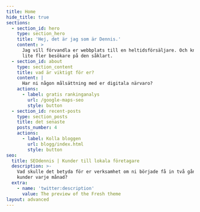 ```yaml
---
title: Home
hide_title: true
sections:
  - section_id: hero
    type: section_hero
    title: 'Hej, det är jag som är Dennis.'
    content: >
      Jag vill förvandla er webbplats till en heltidsförsäljare. Och knuffa in
      lite fler besökare på den såklart.
  - section_id: about
    type: section_content
    title: vad är viktigt för er?
    content: |
      Har ni någon målsättning med er digitala närvaro? 
    actions:
      - label: gratis rankinganalys
        url: /google-maps-seo
        style: button
  - section_id: recent-posts
    type: section_posts
    title: det senaste
    posts_number: 4
    actions:
      - label: Kolla bloggen
        url: blogg/index.html
        style: button
seo:
  title: SEOdennis | Kunder till lokala företagare
  description: >-
    Vad skulle det betyda för er verksamhet om ni började få in två gånger fler
    kunder varje månad? 
  extra:
    - name: 'twitter:description'
      value: The preview of the Fresh theme
layout: advanced
---
```

